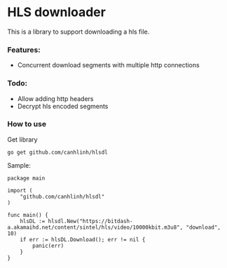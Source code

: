 # HLS downloader
This is a library to support downloading a hls file. 


### Features:
* Concurrent download segments with multiple http connections


### Todo:
* Allow adding http headers
* Decrypt hls encoded segments


### How to use

Get library
```
go get github.com/canhlinh/hlsdl
```

Sample:

```
package main

import (
	"github.com/canhlinh/hlsdl"
)

func main() {
	hlsDL := hlsdl.New("https://bitdash-a.akamaihd.net/content/sintel/hls/video/10000kbit.m3u8", "download", 10)
	if err := hlsDL.Download(); err != nil {
		panic(err)
	}
}

```